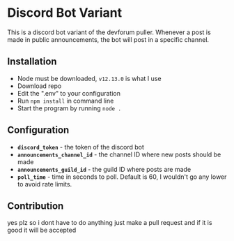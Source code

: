 # Discord Bot Variant
This is a discord bot variant of the devforum puller. Whenever a post is made in public announcements, the bot will post in a specific channel.

## Installation
* Node must be downloaded, `v12.13.0` is what I use
* Download repo
* Edit the ".env" to your configuration
* Run `npm install` in command line
* Start the program by running `node .`

## Configuration
* **`discord_token`** - the token of the discord bot
* **`announcements_channel_id`** - the channel ID where new posts should be made
* **`announcements_guild_id`** - the guild ID where posts are made
* **`poll_time`** - time in seconds to poll. Default is 60, I wouldn't go any lower to avoid rate limits.

## Contribution
yes plz so i dont have to do anything
just make a pull request and if it is good it will be accepted